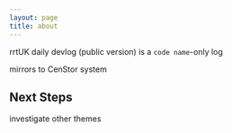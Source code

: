 ```yaml
---
layout: page
title: about
---
```


rrtUK daily devlog (public version) is a `code name`-only log

mirrors to CenStor system

## Next Steps

investigate other themes

